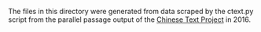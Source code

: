 The files in this directory
were generated from data
scraped by the ctext.py script
from the parallel passage output
of the [Chinese Text Project](http://ctext.org)
in 2016.
